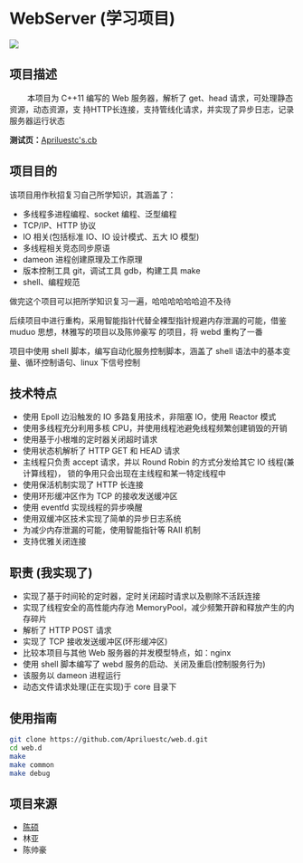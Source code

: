 # WebServer (学习项目)

[![](https://img.shields.io/badge/build-pass-brightgreen)](https://github.com/Apriluestc/web.d/edit/master/README.md)

## 项目描述

&nbsp;&nbsp;&nbsp;&nbsp;&nbsp;&nbsp;&nbsp;
本项目为 C++11 编写的 Web 服务器，解析了 get、head 请求，可处理静态资源，动态资源，支
持HTTP长连接，支持管线化请求，并实现了异步日志，记录服务器运行状态

**测试页：**[Apriluestc's.cb](http://39.107.70.253:20000/)

## 项目目的

该项目用作秋招复习自己所学知识，其涵盖了：

- 多线程多进程编程、socket 编程、泛型编程
- TCP/IP、HTTP 协议
- IO 相关(包括标准 IO、IO 设计模式、五大 IO 模型)
- 多线程相关竞态同步原语
- dameon 进程创建原理及工作原理
- 版本控制工具 git，调试工具 gdb，构建工具 make
- shell、编程规范

做完这个项目可以把所学知识复习一遍，哈哈哈哈哈哈迫不及待

后续项目中进行重构，采用智能指针代替全裸型指针规避内存泄漏的可能，借鉴 muduo 思想，林雅写的项目以及陈帅豪写
的项目，将 webd 重构了一番

项目中使用 shell 脚本，编写自动化服务控制脚本，涵盖了 shell 语法中的基本变量、循环控制语句、linux 下信号控制

## 技术特点

- 使用 Epoll 边沿触发的 IO 多路复用技术，非阻塞 IO，使用 Reactor 模式
- 使用多线程充分利用多核 CPU，并使用线程池避免线程频繁创建销毁的开销
- 使用基于小根堆的定时器关闭超时请求
- 使用状态机解析了 HTTP GET 和 HEAD 请求
- 主线程只负责 accept 请求，并以 Round Robin 的方式分发给其它 IO 线程(兼计算线程)，
锁的争用只会出现在主线程和某一特定线程中
- 使用保活机制实现了 HTTP 长连接
- 使用环形缓冲区作为 TCP 的接收发送缓冲区
- 使用 eventfd 实现线程的异步唤醒
- 使用双缓冲区技术实现了简单的异步日志系统
- 为减少内存泄漏的可能，使用智能指针等 RAII 机制
- 支持优雅关闭连接

## 职责 (我实现了)

- 实现了基于时间轮的定时器，定时关闭超时请求以及剔除不活跃连接
- 实现了线程安全的高性能内存池 MemoryPool，减少频繁开辟和释放产生的内存碎片
- 解析了 HTTP POST 请求
- 实现了 TCP 接收发送缓冲区(环形缓冲区)
- 比较本项目与其他 Web 服务器的并发模型特点，如：nginx
- 使用 shell 脚本编写了 webd 服务的启动、关闭及重启(控制服务行为)
- 该服务以 dameon 进程运行
- 动态文件请求处理(正在实现)于 core 目录下

## 使用指南

```bash
git clone https://github.com/Apriluestc/web.d.git
cd web.d
make
make common
make debug
```

## 项目来源

- [陈硕](https://github.com/chenshuo/muduo/tree/master/muduo/net)
- 林亚
- 陈帅豪
